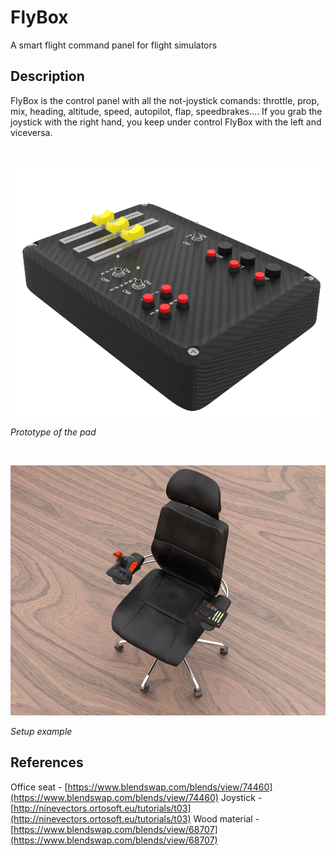 # FlyBox
A smart flight command panel for flight simulators

## Description

FlyBox is the control panel with all the not-joystick comands: throttle, prop, mix, heading, altitude, speed, autopilot, flap, speedbrakes....
If you grab the joystick with the right hand, you keep under control FlyBox with the left and viceversa.

&nbsp;

<p align="center">
<img src="https://github.com/mancio/FlyBox/blob/master/fly.PNG" width="600" height="400" />
</p>

*Prototype of the pad*

&nbsp;

<p align="center">
<img src="https://github.com/mancio/FlyBox/blob/master/Seat.PNG" width="600" height="400" />
</p>

*Setup example*

## References

Office seat - [https://www.blendswap.com/blends/view/74460](https://www.blendswap.com/blends/view/74460)
Joystick - [http://ninevectors.ortosoft.eu/tutorials/t03](http://ninevectors.ortosoft.eu/tutorials/t03)
Wood material - [https://www.blendswap.com/blends/view/68707](https://www.blendswap.com/blends/view/68707)
